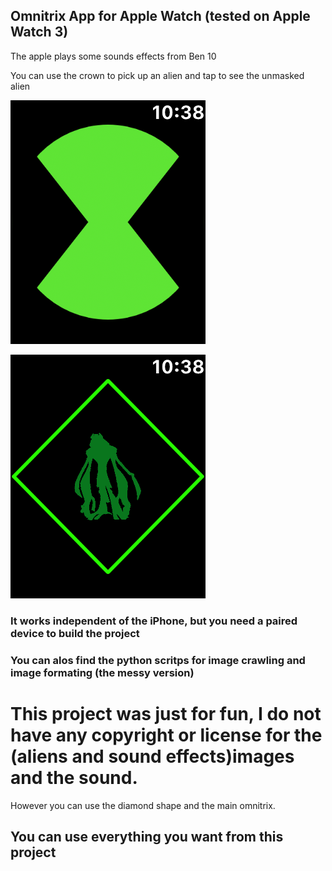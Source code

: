 ## Omnitrix App for Apple Watch (tested on Apple Watch 3)

The apple plays some sounds effects from Ben 10

You can use the crown to pick up an alien and tap to see the unmasked alien

![Omnitrix](./markdown_images/omni.png)

![Home](./markdown_images/home.png)


### It works independent of the iPhone, but you need a paired device to build the project

### You can alos find the python scritps for image crawling and image formating (the messy version)

# This project was just for fun, I do not have any copyright or license for the (aliens and sound effects)images and the sound. 

However you can use the diamond shape and the main omnitrix.


## You can use everything you want from this project

